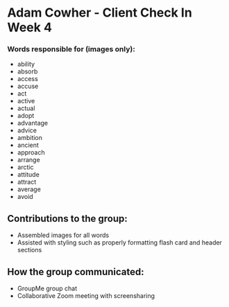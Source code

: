 # Adam Cowher - Client Check In Week 4

### Words responsible for (images only):
- ability
- absorb
- access
- accuse
- act
- active
- actual
- adopt
- advantage
- advice
- ambition
- ancient
- approach
- arrange
- arctic
- attitude
- attract
- average
- avoid

## Contributions to the group:
- Assembled images for all words
- Assisted with styling such as properly formatting flash card and header sections

## How the group communicated:
- GroupMe group chat
- Collaborative Zoom meeting with screensharing